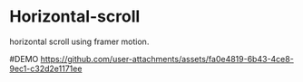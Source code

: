 # Horizontal-scroll
horizontal scroll using framer motion. 

#DEMO
https://github.com/user-attachments/assets/fa0e4819-6b43-4ce8-9ec1-c32d2e1171ee

